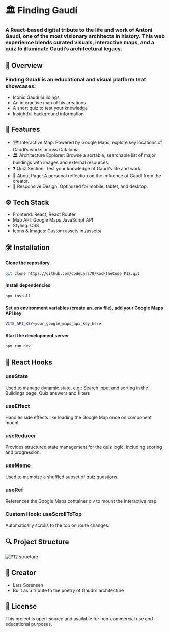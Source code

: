 # 🏛️ Finding Gaudí
### A React-based digital tribute to the life and work of Antoni Gaudí, one of the most visionary architects in history. This web experience blends curated visuals, interactive maps, and a quiz to illuminate Gaudí’s architectural legacy.


## 📌 Overview
### Finding Gaudí is an educational and visual platform that showcases:
- Iconic Gaudí buildings
- An interactive map of his creations
- A short quiz to test your knowledge
- Insightful background information


## 🧠 Features
- 🗺️ Interactive Map: Powered by Google Maps, explore key locations of Gaudí’s works across Catalonia.
- 🏛️ Architecture Explorer: Browse a sortable, searchable list of major buildings with images and external resources.
- ❓ Quiz Section: Test your knowledge of Gaudí’s life and work.
- 📜 About Page: A personal reflection on the influence of Gaudí from the creator.
- 📱 Responsive Design: Optimized for mobile, tablet, and desktop.


## ⚙️ Tech Stack
- Frontend: React, React Router
- Map API: Google Maps JavaScript API
- Styling: CSS 
- Icons & Images: Custom assets in /assets/


## 🛠️ Installation
#### Clone the repository
  ```sh
  git clone https://github.com/CodeLars79/RocktheCode_P12.git
  ```

 #### Install dependencies
  ```sh
  npm install
  ```

#### Set up environment variables (create an .env file), add your Google Maps API key
  ```sh
  VITE_API_KEY=your_google_maps_api_key_here
  ```  

#### Start the development server
  ```sh
  npm run dev
  ```

## 🧩 React Hooks
### useState
Used to manage dynamic state, e.g.: Search input and sorting in the Buildings page, Quiz answers and filters

### useEffect
Handles side effects like loading the Google Map once on component mount.

### useReducer
Provides structured state management for the quiz logic, including scoring and progression.

### useMemo
Used to memoize a shuffled subset of quiz questions.

### useRef
References the Google Maps container div to mount the interactive map.

### Custom Hook: useScrollToTop
Automatically scrolls to the top on route changes.




## 🔍 Project Structure
![P12 structure](https://github.com/user-attachments/assets/8134efed-c461-45b1-868b-0332c2fdcd3d)


## 💚 Creator
- Lars Sorensen
- Built as a tribute to the poetry of Gaudí’s architecture

## 📄 License
This project is open-source and available for non-commercial use and educational purposes.

